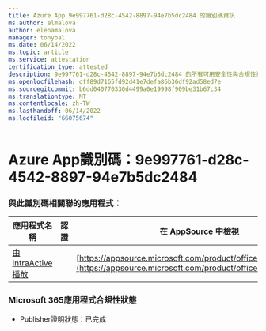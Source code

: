 ```yaml
---
title: Azure App 9e997761-d28c-4542-8897-94e7b5dc2484 的識別碼資訊
ms.author: elmalova
author: elenamalova
manager: tonybal
ms.date: 06/14/2022
ms.topic: article
ms.service: attestation
certification_type: attested
description: 9e997761-d28c-4542-8897-94e7b5dc2484 的所有可用安全性與合規性資訊。
ms.openlocfilehash: dff89d7165fd92d41e7defa86b36df92ad58ed7e
ms.sourcegitcommit: b6dd040770330d4499a0e19998f909be31b67c34
ms.translationtype: MT
ms.contentlocale: zh-TW
ms.lasthandoff: 06/14/2022
ms.locfileid: "66075674"
---
```

# <a name="azure-app-id-9e997761-d28c-4542-8897-94e7b5dc2484"></a>Azure App識別碼：9e997761-d28c-4542-8897-94e7b5dc2484


### <a name="apps-associated-with-this-id"></a>與此識別碼相關聯的應用程式：
| **應用程式名稱** | **認證** | **在 AppSource 中檢視** |
|--------------|---------------|-----------------------|
| [由 IntraActive 播放](../forward/WA200004169.md) |  | [https://appsource.microsoft.com/product/office/WA200004169](https://appsource.microsoft.com/product/office/WA200004169) |

### <a name="microsoft-365-app-compliance-status"></a>Microsoft 365應用程式合規性狀態
- Publisher證明狀態：已完成
